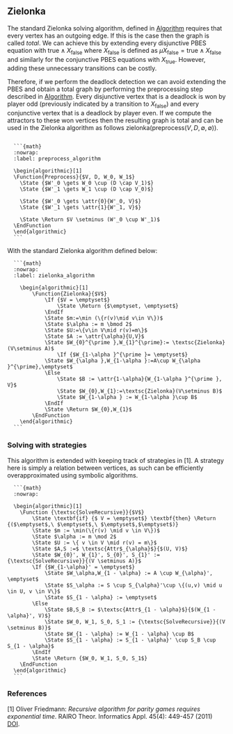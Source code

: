 ## Zielonka

The standard Zielonka solving algorithm, defined in [Algorithm](zielonka_algorithm) requires that every vertex has an outgoing edge.
If this is the case then the graph is called *total*.
We can achieve this by extending every disjunctive PBES equation with $\textsf{true} \land X_\textsf{false}$ where $X_\textsf{false}$ is defined as $\mu X_\textsf{false} = \textsf{true} \land X_\textsf{false}$ and similarly for the conjunctive PBES equations with $X_\textsf{true}$.
However, adding these unnecessary transitions can be costly.

Therefore, if we perform the deadlock detection we can avoid extending the PBES and obtain a total graph by performing the preprocessing step described in [Algorithm](preprocess_algorithm).
Every disjunctive vertex that is a deadlock is won by player odd (previously indicated by a transition to $X_\textsf{false}$) and every conjunctive vertex that is a deadlock by player even.
If we compute the attractors to these won vertices then the resulting graph is total and can be used in the Zielonka algorithm as follows $\textsf{zielonka}(\textsf{preprocess}(V, D, \emptyset, \emptyset))$.

````{rst-class} mcrl2_pseudocode

  ```{math}
  :nowrap:
  :label: preprocess_algorithm

  \begin{algorithmic}[1]
  \Function{Preprocess}{$V, D, W_0, W_1$}
    \State {$W'_0 \gets W_0 \cup (D \cap V_1)$}	
    \State {$W'_1 \gets W_1 \cup (D \cap V_0)$}
    
    \State {$W'_0 \gets \attr{0}{W'_0, V}$}
    \State {$W'_1 \gets \attr{1}{W'_1, V}$}
    
    \State \Return $V \setminus (W'_0 \cup W'_1)$
  \EndFunction
  \end{algorithmic}
  ```
````

With the standard Zielonka algorithm defined below:
````{rst-class} mcrl2_pseudocode
  ```{math}
  :nowrap:
  :label: zielonka_algorithm

    \begin{algorithmic}[1]
        \Function{Zielonka}{$V$}
            \If {$V = \emptyset$}
                \State \Return {$\emptyset, \emptyset$}
            \EndIf
            \State $m:=\min (\{r(v)\mid v\in V\})$ 
            \State $\alpha := m \bmod 2$
            \State $U:=\{v\in V\mid r(v)=m\}$ 
            \State $A := \attr{\alpha}{U,V}$
            \State $W_{0}^{\prime },W_{1}^{\prime}:= \textsc{Zielonka}(V\setminus A)$
                \If {$W_{1-\alpha }^{\prime }= \emptyset$}
            \State $W_{\alpha },W_{1-\alpha }:=A\cup W_{\alpha }^{\prime},\emptyset$ 
            \Else
                \State $B := \attr{1-\alpha}{W_{1-\alpha }^{\prime }, V}$
                \State $W_{0},W_{1}:=\textsc{Zielonka}(V\setminus B)$ 
                \State $W_{1-\alpha } := W_{1-\alpha }\cup B$ 
            \EndIf
            \State \Return $W_{0},W_{1}$
        \EndFunction
    \end{algorithmic}
  ```
````

### Solving with strategies

This algorithm is extended with keeping track of strategies in [1]. A strategy here is simply a relation between vertices, as such can be efficiently overapproximated using symbolic algorithms.

````{rst-class} mcrl2_pseudocode
  ```{math}
  :nowrap:

  \begin{algorithmic}[1]
    \Function {\textsc{SolveRecursive}}{$V$}
        \State \textbf{if} {$ V = \emptyset$} \textbf{then} \Return {($\emptyset$,\ $\emptyset$,\ $\emptyset$,$\emptyset$)}
        \State $m := \min(\{r(v) \mid v \in V\})$
        \State $\alpha := m \mod 2$
        \State $U := \{ v \in V \mid r(v) = m\}$
        \State $A,S :=$ \textsc{Attr$_{\alpha}$}{$(U, V)$}
        \State $W_{0}', W_{1}', S_{0}', S_{1}' := {\textsc{SolveRecursive}}{(V \setminus A)}$
        \If {$W_{1-\alpha}' = \emptyset$} 
            \State $W_\alpha,W_{1 - \alpha} := A \cup W_{\alpha}', \emptyset$
            \State $S_\alpha := S \cup S_{\alpha}'\cup \{(u,v) \mid u \in U, v \in V\}$
            \State $S_{1 - \alpha} := \emptyset$
        \Else
            \State $B,S_B := $\textsc{Attr$_{1 - \alpha}$}{$(W_{1 - \alpha}', V)$}
            \State $W_0, W_1, S_0, S_1 := {\textsc{SolveRecursive}}{(V \setminus B)}$
            \State $W_{1 - \alpha} := W_{1 - \alpha} \cup B$
            \State $S_{1 - \alpha} := S_{1 - \alpha}' \cup S_B \cup S_{1 - \alpha}$
        \EndIf
        \State \Return {$W_0, W_1, S_0, S_1$}
    \EndFunction
  \end{algorithmic}
  ```
````

### References

  [1] Oliver Friedmann: *Recursive algorithm for parity games requires exponential time*. RAIRO Theor. Informatics Appl. 45(4): 449-457 (2011) [DOI](https://doi.org/10.1051/ita/2011124).
